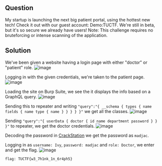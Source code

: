 ## Question
My startup is launching the next big patient portal, using the hottest new tech! Check it out with our guest account: Demo:TUCTF. We're still in beta, but it's so secure we already have users! Note: This challenge requires no bruteforcing or intense scanning of the application.

## Solution
We've been given a website having a login page with either "doctor" or "patient" role.
![image](https://github.com/user-attachments/assets/dec1ff81-c1e4-41bc-b27d-801c9afbc9d6)

Logging in with the given credentials, we're taken to the patient page.
![image](https://github.com/user-attachments/assets/b7123d92-a0e9-4025-80fb-0c923ad2b661)

Loading the site on Burp Suite, we see the it displays the info based on a GraphQL query.
![image](https://github.com/user-attachments/assets/769317f6-1e04-48ae-9427-64bc7d81982d)

Sending this to repeater and writing `"query":"{ __schema { types { name fields { name type { name } } } } }"` we get all the classes.
![image](https://github.com/user-attachments/assets/c708ad0b-c525-486a-b236-e5dd4a315c4c)

Sending `"query":"{ userData { doctor { id name department password } } }"` to repeater, we get the doctor credentials.
![image](https://github.com/user-attachments/assets/3ccc6357-dafd-4845-9378-f7d5e079097a)

Decoding the password in [CrackStation](https://crackstation.net/) we get the password as `madjac`.

Logging in as `username: Ivy`, `password: madjac` and `role: Doctor`, we enter and get the flag.
![image](https://github.com/user-attachments/assets/8eed4998-7985-4f48-beb1-f6ab4d401aac)

`flag: TUCTF{w3_7h1nk_1n_6r4ph5}`
